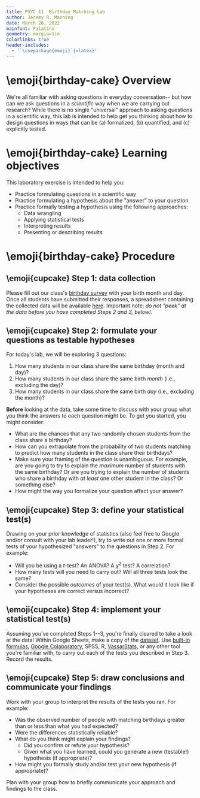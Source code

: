 ```yaml
---
title: PSYC 11  Birthday Matching Lab
author: Jeremy R. Manning
date: March 28, 2022
mainfont: Palatino
geometry: margin=1in
colorlinks: true
header-includes:
  - '`\usepackage{emoji}`{=latex}'
---
```


# \emoji{birthday-cake} Overview

We're all familiar with asking questions in everyday conversation-- but how can
we ask questions in a *scientific* way when we are carrying out research?  While
there is no single "universal" approach to asking questions in a scientific way,
this lab is intended to help get you thinking about how to design questions in
ways that can be (a) formalized, (b) quantified, and (c) explicitly tested.

# \emoji{birthday-cake} Learning objectives

This laboratory exercise is intended to help you:

  - Practice formulating questions in a scientific way
  - Practice formulating a hypothesis about the "answer" to your question
  - Practice formally testing a hypothesis using the following approaches:
    - Data wrangling
    - Applying statistical tests
    - Interpreting results
    - Presenting or describing results

# \emoji{birthday-cake} Procedure

## \emoji{cupcake} Step 1: data collection

Please fill out our class's [birthday survey](https://forms.gle/rXVBtfNXLKewrZtL6) with your birth month and day.  Once all students have submitted their responses, a spreadsheet containing the collected data will be available [here](https://docs.google.com/spreadsheets/d/1VkNjgUe0bf-RObDgtnnvVJb_xhHa-39nLz53k9Nk_HE/edit?usp=sharing).  Important note: *do not "peek" at the data before you have completed Steps 2 and 3, below!*.

## \emoji{cupcake} Step 2: formulate your questions as testable hypotheses

For today's lab, we will be exploring 3 questions:

  1. How many students in our class share the same birthday (month and day)?
  2. How many students in our class share the same birth *month* (i.e., excluding the day)?
  3. How many students in our class share the same birth *day* (i.e., excluding the month)?

**Before** looking at the data, take some time to discuss with your group what you think the answers to each question might be.  To get you started, you might consider:

  - What are the chances that any two randomly chosen students from the class share a birthday?
  - How can you extrapolate from the probability of two students matching to
  predict how many students in the class share their birthdays?
  - Make sure your framing of the question is unambiguous.  For example, are you going to try to explain the *maximum* number of students with the same birthday?  Or are you trying to explain the number of students who share a birthday with *at least* one other student in the class?  Or something else?
  - How might the way you formalize your question affect your answer?

## \emoji{cupcake} Step 3: define your statistical test(s)

Drawing on your prior knowledge of statistics (also feel free to Google and/or
consult with your lab leader!), try to write out one or more formal tests of
your hypothesized "answers" to the questions in Step 2.  For example:

  - Will you be using a $t$-test?  An ANOVA?  A $\chi^2$ test?  A correlation?
  - How many tests will you need to carry out?  Will all three tests look the same?
  - Consider the possible *outcomes* of your test(s).  What would it look like if your hypotheses are correct versus incorrect?

## \emoji{cupcake} Step 4: implement your statistical test(s)

Assuming you've completed Steps 1--3, you're finally cleared to take a look at
the data!  Within Google Sheets, make a copy of the [dataset](https://docs.google.com/spreadsheets/d/1VkNjgUe0bf-RObDgtnnvVJb_xhHa-39nLz53k9Nk_HE/edit?usp=sharing).  Use [built-in formulas](https://support.google.com/docs/table/25273?hl=en), [Google Colaboratory](https://colab.research.google.com/), SPSS, R, [VassarStats](http://vassarstats.net/), or any other tool you're familiar with, to carry out each of the tests you described in Step 3.  Record the results.

## \emoji{cupcake} Step 5: draw conclusions and communicate your findings

Work with your group to interpret the results of the tests you ran.  For example:

  - Was the observed number of people with matching birthdays greater than or less than what you had expected?
  - Were the differences statistically reliable?
  - What do you think might explain your findings?
    - Did you confirm or refute your hypothesis?
    - Given what you have learned, could you generate a new (testable!) hypothesis (if appropriate)?
  - How might you formally study and/or test your new hypothesis (if appropriate)?

Plan with your group how to briefly communicate your approach and findings to the class.

